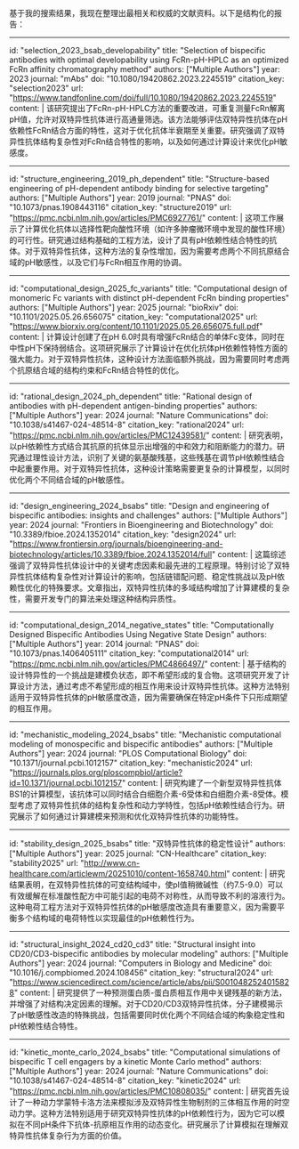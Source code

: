 基于我的搜索结果，我现在整理出最相关和权威的文献资料。以下是结构化的报告：

----
id: "selection_2023_bsab_developability"
title: "Selection of bispecific antibodies with optimal developability using FcRn-pH-HPLC as an optimized FcRn affinity chromatography method"
authors: ["Multiple Authors"]
year: 2023
journal: "mAbs"
doi: "10.1080/19420862.2023.2245519"
citation_key: "selection2023"
url: "https://www.tandfonline.com/doi/full/10.1080/19420862.2023.2245519"
content: |
  该研究提出了FcRn-pH-HPLC方法的重要改进，可重复测量FcRn解离pH值，允许对双特异性抗体进行高通量筛选。该方法能够评估双特异性抗体在pH依赖性FcRn结合方面的特性，这对于优化抗体半衰期至关重要。研究强调了双特异性抗体结构复杂性对FcRn结合特性的影响，以及如何通过计算设计来优化pH敏感度。

----
id: "structure_engineering_2019_ph_dependent"
title: "Structure-based engineering of pH-dependent antibody binding for selective targeting"
authors: ["Multiple Authors"]
year: 2019
journal: "PNAS"
doi: "10.1073/pnas.1908443116"
citation_key: "structure2019"
url: "https://pmc.ncbi.nlm.nih.gov/articles/PMC6927761/"
content: |
  这项工作展示了计算优化抗体以选择性靶向酸性环境（如许多肿瘤微环境中发现的酸性环境）的可行性。研究通过结构基础的工程方法，设计了具有pH依赖性结合特性的抗体。对于双特异性抗体，这种方法的复杂性增加，因为需要考虑两个不同抗原结合域的pH敏感性，以及它们与FcRn相互作用的协调。

----
id: "computational_design_2025_fc_variants"
title: "Computational design of monomeric Fc variants with distinct pH-dependent FcRn binding properties"
authors: ["Multiple Authors"]
year: 2025
journal: "bioRxiv"
doi: "10.1101/2025.05.26.656075"
citation_key: "computational2025"
url: "https://www.biorxiv.org/content/10.1101/2025.05.26.656075.full.pdf"
content: |
  计算设计创建了在pH 6.0时具有增强FcRn结合的单体Fc变体，同时在中性pH下保持弱结合。这项研究展示了计算设计在优化抗体pH依赖性特性方面的强大能力。对于双特异性抗体，这种设计方法面临额外挑战，因为需要同时考虑两个抗原结合域的结构约束和FcRn结合特性的优化。

----
id: "rational_design_2024_ph_dependent"
title: "Rational design of antibodies with pH-dependent antigen-binding properties"
authors: ["Multiple Authors"]
year: 2024
journal: "Nature Communications"
doi: "10.1038/s41467-024-48514-8"
citation_key: "rational2024"
url: "https://pmc.ncbi.nlm.nih.gov/articles/PMC12439581/"
content: |
  研究表明，以pH依赖性方式结合其抗原的抗体显示出增强的中和效力和阻断能力的潜力。研究通过理性设计方法，识别了关键的氨基酸残基，这些残基在调节pH依赖性结合中起重要作用。对于双特异性抗体，这种设计策略需要更复杂的计算模型，以同时优化两个不同结合域的pH敏感性。

----
id: "design_engineering_2024_bsabs"
title: "Design and engineering of bispecific antibodies: insights and challenges"
authors: ["Multiple Authors"]
year: 2024
journal: "Frontiers in Bioengineering and Biotechnology"
doi: "10.3389/fbioe.2024.1352014"
citation_key: "design2024"
url: "https://www.frontiersin.org/journals/bioengineering-and-biotechnology/articles/10.3389/fbioe.2024.1352014/full"
content: |
  这篇综述强调了双特异性抗体设计中的关键考虑因素和最先进的工程原理。特别讨论了双特异性抗体结构复杂性对计算设计的影响，包括链错配问题、稳定性挑战以及pH依赖性优化的特殊要求。文章指出，双特异性抗体的多域结构增加了计算建模的复杂性，需要开发专门的算法来处理这种结构异质性。

----
id: "computational_design_2014_negative_states"
title: "Computationally Designed Bispecific Antibodies Using Negative State Design"
authors: ["Multiple Authors"]
year: 2014
journal: "PNAS"
doi: "10.1073/pnas.1406405111"
citation_key: "computational2014"
url: "https://pmc.ncbi.nlm.nih.gov/articles/PMC4866497/"
content: |
  基于结构的设计特异性的一个挑战是建模负状态，即不希望形成的复合物。这项研究开发了计算设计方法，通过考虑不希望形成的相互作用来设计双特异性抗体。这种方法特别适用于双特异性抗体的pH敏感度改造，因为需要确保在特定pH条件下只形成期望的相互作用。

----
id: "mechanistic_modeling_2024_bsabs"
title: "Mechanistic computational modeling of monospecific and bispecific antibodies"
authors: ["Multiple Authors"]
year: 2024
journal: "PLOS Computational Biology"
doi: "10.1371/journal.pcbi.1012157"
citation_key: "mechanistic2024"
url: "https://journals.plos.org/ploscompbiol/article?id=10.1371/journal.pcbi.1012157"
content: |
  研究构建了一个新型双特异性抗体BS1的计算模型，该抗体可以同时结合白细胞介素-6受体和白细胞介素-8受体。模型考虑了双特异性抗体的结构复杂性和动力学特性，包括pH依赖性结合行为。研究展示了如何通过计算建模来预测和优化双特异性抗体的功能特性。

----
id: "stability_design_2025_bsabs"
title: "双特异性抗体的稳定性设计"
authors: ["Multiple Authors"]
year: 2025
journal: "CN-Healthcare"
citation_key: "stability2025"
url: "http://www.cn-healthcare.com/articlewm/20251010/content-1658740.html"
content: |
  研究结果表明，在双特异性抗体的可变结构域中，使pI值稍微碱性（约7.5-9.0）可以有效缓解在标准酸性配方中可能引起的电荷不对称性，从而导致不利的溶液行为。这种电荷工程方法对于双特异性抗体的pH敏感度改造具有重要意义，因为需要平衡多个结构域的电荷特性以实现最佳的pH依赖性行为。

----
id: "structural_insight_2024_cd20_cd3"
title: "Structural insight into CD20/CD3-bispecific antibodies by molecular modeling"
authors: ["Multiple Authors"]
year: 2024
journal: "Computers in Biology and Medicine"
doi: "10.1016/j.compbiomed.2024.108456"
citation_key: "structural2024"
url: "https://www.sciencedirect.com/science/article/abs/pii/S0010482524015828"
content: |
  研究提供了一种预测蛋白质-蛋白质相互作用中关键残基的新方法，并增强了对结构决定因素的理解。对于CD20/CD3双特异性抗体，分子建模揭示了pH敏感性改造的特殊挑战，包括需要同时优化两个不同结合域的构象稳定性和pH依赖性结合特性。

----
id: "kinetic_monte_carlo_2024_bsabs"
title: "Computational simulations of bispecific T cell engagers by a kinetic Monte Carlo method"
authors: ["Multiple Authors"]
year: 2024
journal: "Nature Communications"
doi: "10.1038/s41467-024-48514-8"
citation_key: "kinetic2024"
url: "https://pmc.ncbi.nlm.nih.gov/articles/PMC10808035/"
content: |
  研究首先设计了一种动力学蒙特卡洛方法来模拟涉及双特异性生物制剂的三体相互作用的时空动力学。这种方法特别适用于研究双特异性抗体的pH依赖性行为，因为它可以模拟在不同pH条件下抗体-抗原相互作用的动态变化。研究展示了计算模拟在理解双特异性抗体复杂行为方面的价值。